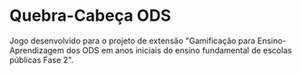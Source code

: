 # Quebra-Cabeça ODS

Jogo desenvolvido para o projeto de extensão "Gamificação para Ensino-Aprendizagem dos ODS em anos iniciais do ensino fundamental de escolas públicas Fase 2".